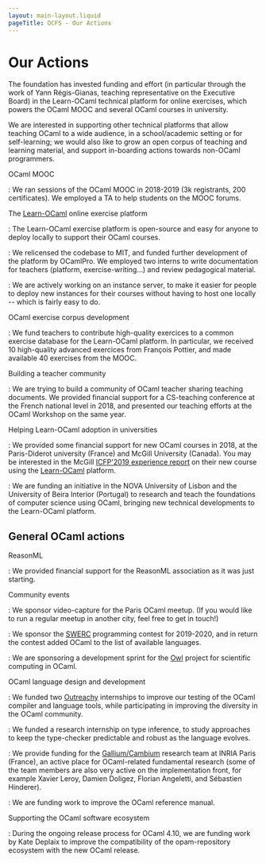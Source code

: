 ```yaml
---
layout: main-layout.liquid
pageTitle: OCFS - Our Actions
---
```


# Our Actions

The foundation has invested funding and effort (in particular through
the work of Yann Régis-Gianas, teaching representative on the
Executive Board) in the Learn-OCaml technical platform for online
exercises, which powers the OCaml MOOC and several OCaml courses in
university.

We are interested in supporting other technical platforms that allow
teaching OCaml to a wide audience, in a school/academic setting or for
self-learning; we would also like to grow an open corpus of teaching
and learning material, and support in-boarding actions towards
non-OCaml programmers.

OCaml MOOC

: We ran sessions of the OCaml MOOC in 2018-2019 (3k registrants, 200
certificates). We employed a TA to help students on the MOOC forums.

The [Learn-OCaml](learn-ocaml.html) online exercise platform

: The Learn-OCaml exercise platform is open-source and easy for anyone
   to deploy locally to support their OCaml courses.
   
: We relicensed the codebase to MIT, and funded further development of
  the platform by OCamlPro. We employed two interns to write
  documentation for teachers (platform, exercise-writing...) and
  review pedagogical material.
 
: We are actively working on an instance server, to make it easier for
  people to deploy new instances for their courses without having to
  host one locally -- which is fairly easy to do.

OCaml exercise corpus development

: We fund teachers to contribute high-quality exercices to a common
  exercise database for the Learn-OCaml platform. In particular, we
  received 10 high-quality advanced exercices from François Pottier,
  and made available 40 exercises from the MOOC.

Building a teacher community

: We are trying to build a community of OCaml teacher sharing teaching
  documents. We provided financial support for a CS-teaching
  conference at the French national level in 2018, and presented our
  teaching efforts at the OCaml Workshop on the same year.

Helping Learn-OCaml adoption in universities

: We provided some financial support for new OCaml courses in 2018, at
  the Paris-Diderot university (France) and McGill University
  (Canada). You may be interested in the McGill [ICFP'2019 experience
  report](https://www.cs.mcgill.ca/~bpientka/papers/learn-ocaml-icfp19)
  on their new course using the [Learn-OCaml](learn-ocaml.html) platform.

: We are funding an initiative in the NOVA University of Lisbon and
  the University of Beira Interior (Portugal) to research and teach
  the foundations of computer science using OCaml, bringing new
  technical developments to the Learn-OCaml platform.

## General OCaml actions

ReasonML

: We provided financial support for the ReasonML association as it was just starting.

Community events

: We sponsor video-capture for the Paris OCaml meetup. (If you would
  like to run a regular meetup in another city, feel free to get in
  touch!)

: We sponsor the [SWERC](https://swerc.eu/2019/about/) programming
  contest for 2019-2020, and in return the contest added OCaml to the
  list of available languages.

: We are sponsoring a development sprint for the
  [Owl](https://github.com/owlbarn) project for scientific computing
  in OCaml.

OCaml language design and development

: We funded two [Outreachy](https://www.outreachy.org/) internships to
  improve our testing of the OCaml compiler and language tools, while
  participating in improving the diversity in the OCaml community.

: We funded a research internship on type inference, to study
  approaches to keep the type-checker predictable and robust as the
  language evolves.

: We provide funding for the
  [Gallium/Cambium](http://cambium.inria.fr/) research team at INRIA
  Paris (France), an active place for OCaml-related fundamental
  research (some of the team members are also very active on the
  implementation front, for example Xavier Leroy, Damien Doligez,
  Florian Angeletti, and Sébastien Hinderer).

: We are funding work to improve the OCaml reference manual.

Supporting the OCaml software ecosystem

: During the ongoing release process for OCaml 4.10, we are funding
  work by Kate Deplaix to improve the compatibility of the
  opam-repository ecosystem with the new OCaml release.
